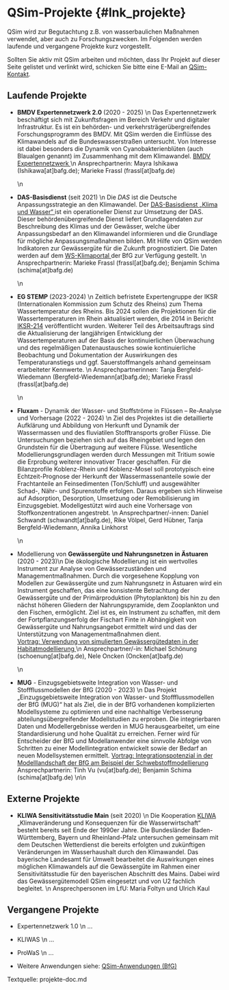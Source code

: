 QSim-Projekte {#lnk_projekte}
==============
<!-- #mf: Texte unten sind von unseren U2-Website-Texten übernommen, sie könnten
von den ProjektbearbeiterInnen noch mehr Richtung QSim angepasst werden -->
<!-- #mf: AnsprechpartnerInnen müssen z.T. noch abgeklärt/gefragt werden;
sollen z.B. ProjektleiterInnen hingeschrieben werden oder die jeweiligen 
QSim-AnwenderInnen -->

QSim wird zur Begutachtung z.B. von wasserbaulichen Maßnahmen verwendet,
aber auch zu Forschungszwecken. Im Folgenden werden laufende und 
vergangene Projekte kurz vorgestellt. 

Sollten Sie aktiv mit QSim arbeiten und möchten, dass Ihr Projekt auf dieser 
Seite gelistet und verlinkt wird, schicken Sie bitte eine E-Mail an
<a href="mailto:qsim@bafg.de">QSim-Kontakt</a>.

<!-- #mf: wolle wir, dass alle Anwendungen von QSim hier gelistet werden?
+ wollen wir die E-Mail adresse so verlinken oder geschützt schreiben, damit 
es keinen Ärger mit Spam gibt? Z.B. qsim_at_bafg.de (oder so ähnlich -->

## Laufende Projekte ##
* __BMDV Expertennetzwerk 2.0__ (2020 - 2025) \n
  Das Expertennetzwerk beschäftigt sich mit Zukunftsfragen im Bereich Verkehr
  und digitaler Infrastruktur. Es ist ein behörden- und 
  verkehrsträgerübergreifendes Forschungsprogramm des BMDV. Mit QSim werden die 
  Einflüsse des Klimawandels auf die Bundeswasserstraßen untersucht. Von 
  Interesse ist dabei besonders die Dynamik von Cyanobakterienblüten (auch
  Blaualgen genannt) im Zusammenhang mit dem Klimawandel.
  <a href="https://www.bmvi-expertennetzwerk.de/DE/Home/home_node.html"> 
  BMDV Expertennetzwerk </a>  \n 
  Ansprechpartnerin: Mayra Ishikawa (Ishikawa[at]bafg.de); 
  Marieke Frassl (frassl[at]bafg.de)
  
  \n

* __DAS-Basisdienst__ (seit 2021) \n
  Die *DAS* ist die Deutsche Anpassungsstrategie an den Klimawandel. 
  Der <a href="https://www.das-basisdienst.de/DAS-Basisdienst/DE/home/home_node.html"> 
  DAS-Basisdienst „Klima und Wasser“ </a> ist 
  ein operationeller Dienst zur Umsetzung der DAS. Dieser 
  behördenübergreifende Dienst liefert Grundlagendaten zur Beschreibung des 
  Klimas und der Gewässer, welche über Anpassungsbedarf an den Klimawandel 
  informieren und die Grundlage für mögliche Anpassungsmaßnahmen bilden. Mit 
  Hilfe von QSim werden Indikatoren zur Gewässergüte für die Zukunft 
  prognostiziert. Die Daten werden auf dem 
  <a href="https://ws-klimaportal.bafg.de"> WS-Klimaportal </a> 
  der BfG zur Verfügung gestellt. \n
  Ansprechpartnerin: Marieke Frassl (frassl[at]bafg.de); Benjamin Schima 
  (schima[at]bafg.de)
  
  \n
  
* __EG STEMP__ (2023-2024) \n
  Zeitlich befristete Expertengruppe der IKSR (Internationalen Kommission zum 
  Schutz des Rheins) zum Thema Wassertemperatur des Rheins. Bis 2024 sollen die 
  Projektionen für die Wassertemperaturen im Rhein aktualisiert werden, die 2014 
  in Bericht [IKSR-214](https://www.iksr.org/de/oeffentliches/dokumente/archiv/fachberichte/fachberichte-einzeldarstellung/214-estimation-of-the-effects-of-climate-change-scenarios-on-future-rhine-water-temperature-development-extensive-version) 
  veröffentlicht wurden. Weiterer Teil des Arbeitsauftrags sind die 
  Aktualisierung der langjährigen Entwicklung der Wassertemperaturen auf der 
  Basis der kontinuierlichen Überwachung und des regelmäßigen Datenaustausches 
  sowie kontinuierliche Beobachtung und Dokumentation der Auswirkungen des 
  Temperaturanstiegs und ggf. Sauerstoffmangels anhand gemeinsam erarbeiteter 
  Kennwerte.  \n
  Ansprechpartnerinnen: Tanja Bergfeld-Wiedemann (Bergfeld-Wiedemann[at]bafg.de); 
  Marieke Frassl (frassl[at]bafg.de)
   
  \n 

* __Fluxam__ - Dynamik der Wasser- und Stoffströme in Flüssen – Re-Analyse und 
  Vorhersage (2022 - 2024) \n
  Ziel des Projektes ist die detaillierte Aufklärung und Abbildung von 
  Herkunft und Dynamik der Wassermassen und des fluviatilen Stofftransports 
  großer Flüsse. Die Untersuchungen beziehen sich auf das Rheingebiet und 
  legen den Grundstein für die Übertragung auf weitere Flüsse. Wesentliche 
  Modellierungsgrundlagen werden durch Messungen mit Tritium sowie die 
  Erprobung weiterer innovativer Tracer geschaffen. Für die Bilanzprofile 
  Koblenz-Rhein und Koblenz-Mosel soll prototypisch eine Echtzeit-Prognose der 
  Herkunft der Wassermassenanteile sowie der Frachtanteile an Feinsedimenten 
  (Ton/Schluff) und ausgewählter Schad-, Nähr- und Spurenstoffe erfolgen. 
  Daraus ergeben sich Hinweise auf Adsorption, Desorption, Umsetzung oder 
  Remobilisierung im Einzugsgebiet. Modellgestützt wird auch eine Vorhersage 
  von Stoffkonzentrationen angestrebt. \n
  Ansprechpartner/-innen: Daniel Schwandt (schwandt[at]bafg.de), Rike Völpel, 
  Gerd Hübner, Tanja Bergfeld-Wiedemann, Annika Linkhorst
  
  \n
  
* Modellierung von __Gewässergüte und Nahrungsnetzen in Ästuaren__ (2020 - 2023)\n
  Die ökologische Modellierung ist ein wertvolles Instrument zur Analyse von 
  Gewässerzuständen und Managementmaßnahmen. Durch die vorgesehene Kopplung 
  von Modellen zur Gewässergüte und zum Nahrungsnetz in Ästuaren wird ein 
  Instrument geschaffen, das eine konsistente Betrachtung der Gewässergüte und 
  der Primärproduktion (Phytoplankton) bis hin zu den nächst höheren Gliedern 
  der Nahrungspyramide, dem Zooplankton und den Fischen, ermöglicht. Ziel ist 
  es, ein Instrument zu schaffen, mit dem der Fortpflanzungserfolg der 
  Fischart Finte in Abhängigkeit von Gewässergüte und Nahrungsangebot 
  ermittelt wird und das der Unterstützung von Managementmaßnahmen dient.
  <a href="https://www.bafg.de/DE/05_Wissen/02_Veranst/2021/2021_11_15_schoenung.html?nn=169148">  
  Vortrag: Verwendung von simulierten Gewässergütedaten in der  
  Habitatmodellierung </a> \n
  Ansprechpartner/-in: Michael Schönung (schoenung[at]bafg.de), 
  Nele Oncken (Oncken[at]bafg.de)

  \n
  
* __MUG__ - Einzugsgebietsweite Integration von Wasser- und Stoffflussmodellen
  der BfG (2020 - 2023) \n
  Das Projekt „Einzugsgebietsweite Integration von Wasser- und 
  Stoffflussmodellen der BfG (MUG)“ hat als Ziel, die in der BfG vorhandenen 
  komplizierten Modellsysteme zu optimieren und eine nachhaltige Verbesserung 
  abteilungsübergreifender Modellstudien zu erproben. Die integrierbaren Daten 
  und Modellergebnisse werden in MUG herausgearbeitet, um eine 
  Standardisierung und hohe Qualität zu erreichen. Ferner wird für Entscheider 
  der BfG und Modellanwender eine sinnvolle Abfolge von Schritten zu einer 
  Modellintegration entwickelt sowie der Bedarf an neuen Modellsystemen 
  ermittelt.
  <a href="https://www.bafg.de/DE/05_Wissen/02_Veranst/2021/2021_11_15_schima.html?nn=169148"> 
  Vortrag: Integrationspotenzial in der Modelllandschaft der BfG am Beispiel 
  der Schwebstoffmodellierung </a>
  Ansprechpartnerin: Tinh Vu (vu[at]bafg.de); Benjamin Schima (schima[at]bafg.de)
  \n\n

## Externe Projekte ##

* __KLIWA Sensitivitätsstudie Main__ (seit 2020) \n
  Die Kooperation [KLIWA](https://www.kliwa.de/) „Klimaveränderung und 
  Konsequenzen für die Wasserwirtschaft“ besteht bereits seit Ende der 1990er 
  Jahre. Die Bundesländer Baden-Württemberg, Bayern und Rheinland-Pfalz 
  untersuchen gemeinsam mit dem Deutschen Wetterdienst die bereits erfolgten und 
  zukünftigen Veränderungen im Wasserhaushalt durch den Klimawandel. Das 
  bayerische Landesamt für Umwelt bearbeitet die Auswirkungen eines möglichen 
  Klimawandels auf die Gewässergüte im Rahmen einer Sensitivitätsstudie für den 
  bayerischen Abschnitt des Mains. Dabei wird das Gewässergütemodell QSim 
  eingesetzt und von U2 fachlich begleitet. \n
  Ansprechpersonen im LfU: Maria Foltyn und Ulrich Kaul

  
## Vergangene Projekte ##
* Expertennetzwerk 1.0 \n
...

* KLIWAS \n
...

* ProWaS \n
...

* Weitere Anwendungen siehe: <a href="https://www.bafg.de/DE/08_Ref/U2/01_mikrobiologie/QSim_Anw/qsim_praxis_node.html;jsessionid=094E89FDEA85B27F72B60F9E9B936714.live21301">QSim-Anwendungen (BfG)</a>

Textquelle: projekte-doc.md